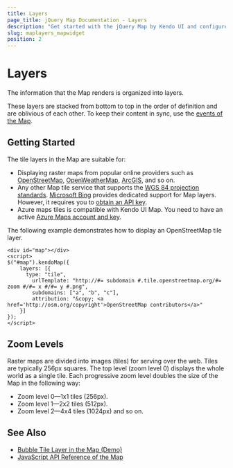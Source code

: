 ```yaml
---
title: Layers
page_title: jQuery Map Documentation - Layers
description: "Get started with the jQuery Map by Kendo UI and configure its tile layers."
slug: maplayers_mapwidget
position: 2
---
```


# Layers

The information that the Map renders is organized into layers.

These layers are stacked from bottom to top in the order of definition and are oblivious of each other. To keep their content in sync, use the [events of the Map](/api/javascript/dataviz/ui/map#events).

## Getting Started

The tile layers in the Map are suitable for:

* Displaying raster maps from popular online providers such as [OpenStreetMap](http://www.openstreetmap.org/), [OpenWeatherMap](http://openweathermap.org/), [ArcGIS](https://developers.arcgis.com/en/), and so on.
* Any other Map tile service that supports the [WGS 84 projection standards](https://en.wikipedia.org/wiki/World_Geodetic_System). [Microsoft Bing](https://msdn.microsoft.com/en-us/library/ff701713.aspx) provides dedicated support for Map layers. However, it requires you to [obtain an API key](https://msdn.microsoft.com/en-us/library/ff428642.aspx).
* Azure maps tiles is compatible with Kendo UI Map. You need to have an active [Azure Maps account and key](https://docs.microsoft.com/en-us/azure/azure-maps/how-to-manage-authentication).

The following example demonstrates how to display an OpenStreetMap tile layer.

    <div id="map"></div>
    <script>
    $("#map").kendoMap({
        layers: [{
          type: "tile",
            urlTemplate: "http://#= subdomain #.tile.openstreetmap.org/#= zoom #/#= x #/#= y #.png",
            subdomains: ["a", "b", "c"],
            attribution: "&copy; <a href='http://osm.org/copyright'>OpenStreetMap contributors</a>"
        }]
    });
    </script>

## Zoom Levels

Raster maps are divided into images (tiles) for serving over the web. Tiles are typically 256px squares. The top level (zoom level 0) displays the whole world as a single tile. Each progressive zoom level doubles the size of the Map in the following way:

- Zoom level 0&mdash;1x1 tiles (256px).
- Zoom level 1&mdash;2x2 tiles (512px).
- Zoom level 2&mdash;4x4 tiles (1024px) and so on.

## See Also

* [Bubble Tile Layer in the Map (Demo)](https://demos.telerik.com/kendo-ui/map/bubble-layer)
* [JavaScript API Reference of the Map](/api/javascript/dataviz/ui/map)
